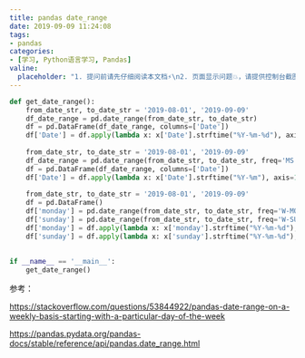 ```yaml
---
title: pandas date_range
date: 2019-09-09 11:24:08
tags:
- pandas
categories:
- [学习, Python语言学习, Pandas]
valine:
  placeholder: "1. 提问前请先仔细阅读本文档⚡\n2. 页面显示问题💥，请提供控制台截图📸或者您的测试网址\n3. 其他任何报错💣，请提供详细描述和截图📸，祝食用愉快💪"
---
```


```python
def get_date_range():
    from_date_str, to_date_str = '2019-08-01', '2019-09-09'
    df_date_range = pd.date_range(from_date_str, to_date_str)
    df = pd.DataFrame(df_date_range, columns=['Date'])
    df['Date'] = df.apply(lambda x: x['Date'].strftime("%Y-%m-%d"), axis=1)
 
    from_date_str, to_date_str = '2019-08-01', '2019-09-09'
    df_date_range = pd.date_range(from_date_str, to_date_str, freq='MS')
    df = pd.DataFrame(df_date_range, columns=['Date'])
    df['Date'] = df.apply(lambda x: x['Date'].strftime("%Y-%m"), axis=1)
 
    from_date_str, to_date_str = '2019-08-01', '2019-09-09'
    df = pd.DataFrame()
    df['monday'] = pd.date_range(from_date_str, to_date_str, freq='W-MON')
    df['sunday'] = pd.date_range(from_date_str, to_date_str, freq='W-SUN')
    df['monday'] = df.apply(lambda x: x['monday'].strftime("%Y-%m-%d"), axis=1)
    df['sunday'] = df.apply(lambda x: x['sunday'].strftime("%Y-%m-%d"), axis=1)
 
 
if __name__ == '__main__':
    get_date_range()
```

参考：

https://stackoverflow.com/questions/53844922/pandas-date-range-on-a-weekly-basis-starting-with-a-particular-day-of-the-week

https://pandas.pydata.org/pandas-docs/stable/reference/api/pandas.date_range.html
